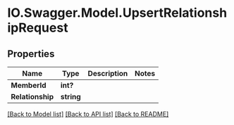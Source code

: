 # IO.Swagger.Model.UpsertRelationshipRequest
## Properties

Name | Type | Description | Notes
------------ | ------------- | ------------- | -------------
**MemberId** | **int?** |  | 
**Relationship** | **string** |  | 

[[Back to Model list]](../README.md#documentation-for-models) [[Back to API list]](../README.md#documentation-for-api-endpoints) [[Back to README]](../README.md)


